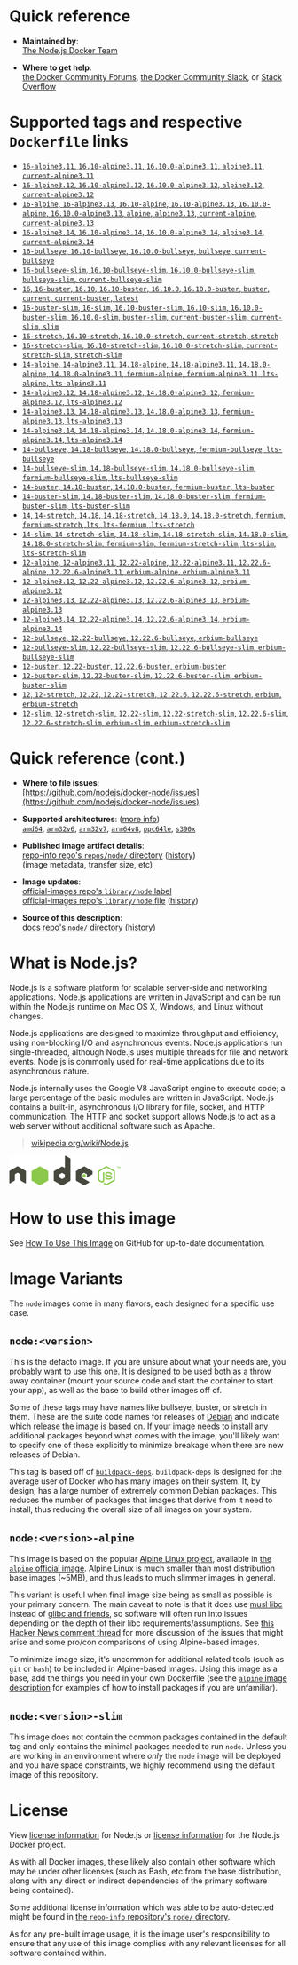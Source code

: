 <!--

********************************************************************************

WARNING:

    DO NOT EDIT "node/README.md"

    IT IS AUTO-GENERATED

    (from the other files in "node/" combined with a set of templates)

********************************************************************************

-->

# Quick reference

-	**Maintained by**:  
	[The Node.js Docker Team](https://github.com/nodejs/docker-node)

-	**Where to get help**:  
	[the Docker Community Forums](https://forums.docker.com/), [the Docker Community Slack](https://dockr.ly/slack), or [Stack Overflow](https://stackoverflow.com/search?tab=newest&q=docker)

# Supported tags and respective `Dockerfile` links

-	[`16-alpine3.11`, `16.10-alpine3.11`, `16.10.0-alpine3.11`, `alpine3.11`, `current-alpine3.11`](https://github.com/nodejs/docker-node/blob/e886c2c1d3a109ccfe169419f3b30f9794bacf61/16/alpine3.11/Dockerfile)
-	[`16-alpine3.12`, `16.10-alpine3.12`, `16.10.0-alpine3.12`, `alpine3.12`, `current-alpine3.12`](https://github.com/nodejs/docker-node/blob/e886c2c1d3a109ccfe169419f3b30f9794bacf61/16/alpine3.12/Dockerfile)
-	[`16-alpine`, `16-alpine3.13`, `16.10-alpine`, `16.10-alpine3.13`, `16.10.0-alpine`, `16.10.0-alpine3.13`, `alpine`, `alpine3.13`, `current-alpine`, `current-alpine3.13`](https://github.com/nodejs/docker-node/blob/e886c2c1d3a109ccfe169419f3b30f9794bacf61/16/alpine3.13/Dockerfile)
-	[`16-alpine3.14`, `16.10-alpine3.14`, `16.10.0-alpine3.14`, `alpine3.14`, `current-alpine3.14`](https://github.com/nodejs/docker-node/blob/e886c2c1d3a109ccfe169419f3b30f9794bacf61/16/alpine3.14/Dockerfile)
-	[`16-bullseye`, `16.10-bullseye`, `16.10.0-bullseye`, `bullseye`, `current-bullseye`](https://github.com/nodejs/docker-node/blob/e886c2c1d3a109ccfe169419f3b30f9794bacf61/16/bullseye/Dockerfile)
-	[`16-bullseye-slim`, `16.10-bullseye-slim`, `16.10.0-bullseye-slim`, `bullseye-slim`, `current-bullseye-slim`](https://github.com/nodejs/docker-node/blob/e886c2c1d3a109ccfe169419f3b30f9794bacf61/16/bullseye-slim/Dockerfile)
-	[`16`, `16-buster`, `16.10`, `16.10-buster`, `16.10.0`, `16.10.0-buster`, `buster`, `current`, `current-buster`, `latest`](https://github.com/nodejs/docker-node/blob/e886c2c1d3a109ccfe169419f3b30f9794bacf61/16/buster/Dockerfile)
-	[`16-buster-slim`, `16-slim`, `16.10-buster-slim`, `16.10-slim`, `16.10.0-buster-slim`, `16.10.0-slim`, `buster-slim`, `current-buster-slim`, `current-slim`, `slim`](https://github.com/nodejs/docker-node/blob/e886c2c1d3a109ccfe169419f3b30f9794bacf61/16/buster-slim/Dockerfile)
-	[`16-stretch`, `16.10-stretch`, `16.10.0-stretch`, `current-stretch`, `stretch`](https://github.com/nodejs/docker-node/blob/e886c2c1d3a109ccfe169419f3b30f9794bacf61/16/stretch/Dockerfile)
-	[`16-stretch-slim`, `16.10-stretch-slim`, `16.10.0-stretch-slim`, `current-stretch-slim`, `stretch-slim`](https://github.com/nodejs/docker-node/blob/e886c2c1d3a109ccfe169419f3b30f9794bacf61/16/stretch-slim/Dockerfile)
-	[`14-alpine`, `14-alpine3.11`, `14.18-alpine`, `14.18-alpine3.11`, `14.18.0-alpine`, `14.18.0-alpine3.11`, `fermium-alpine`, `fermium-alpine3.11`, `lts-alpine`, `lts-alpine3.11`](https://github.com/nodejs/docker-node/blob/a049b4da06e758197e248eb9d5a895f804f4d2a0/14/alpine3.11/Dockerfile)
-	[`14-alpine3.12`, `14.18-alpine3.12`, `14.18.0-alpine3.12`, `fermium-alpine3.12`, `lts-alpine3.12`](https://github.com/nodejs/docker-node/blob/a049b4da06e758197e248eb9d5a895f804f4d2a0/14/alpine3.12/Dockerfile)
-	[`14-alpine3.13`, `14.18-alpine3.13`, `14.18.0-alpine3.13`, `fermium-alpine3.13`, `lts-alpine3.13`](https://github.com/nodejs/docker-node/blob/a049b4da06e758197e248eb9d5a895f804f4d2a0/14/alpine3.13/Dockerfile)
-	[`14-alpine3.14`, `14.18-alpine3.14`, `14.18.0-alpine3.14`, `fermium-alpine3.14`, `lts-alpine3.14`](https://github.com/nodejs/docker-node/blob/a049b4da06e758197e248eb9d5a895f804f4d2a0/14/alpine3.14/Dockerfile)
-	[`14-bullseye`, `14.18-bullseye`, `14.18.0-bullseye`, `fermium-bullseye`, `lts-bullseye`](https://github.com/nodejs/docker-node/blob/a049b4da06e758197e248eb9d5a895f804f4d2a0/14/bullseye/Dockerfile)
-	[`14-bullseye-slim`, `14.18-bullseye-slim`, `14.18.0-bullseye-slim`, `fermium-bullseye-slim`, `lts-bullseye-slim`](https://github.com/nodejs/docker-node/blob/a049b4da06e758197e248eb9d5a895f804f4d2a0/14/bullseye-slim/Dockerfile)
-	[`14-buster`, `14.18-buster`, `14.18.0-buster`, `fermium-buster`, `lts-buster`](https://github.com/nodejs/docker-node/blob/a049b4da06e758197e248eb9d5a895f804f4d2a0/14/buster/Dockerfile)
-	[`14-buster-slim`, `14.18-buster-slim`, `14.18.0-buster-slim`, `fermium-buster-slim`, `lts-buster-slim`](https://github.com/nodejs/docker-node/blob/a049b4da06e758197e248eb9d5a895f804f4d2a0/14/buster-slim/Dockerfile)
-	[`14`, `14-stretch`, `14.18`, `14.18-stretch`, `14.18.0`, `14.18.0-stretch`, `fermium`, `fermium-stretch`, `lts`, `lts-fermium`, `lts-stretch`](https://github.com/nodejs/docker-node/blob/a049b4da06e758197e248eb9d5a895f804f4d2a0/14/stretch/Dockerfile)
-	[`14-slim`, `14-stretch-slim`, `14.18-slim`, `14.18-stretch-slim`, `14.18.0-slim`, `14.18.0-stretch-slim`, `fermium-slim`, `fermium-stretch-slim`, `lts-slim`, `lts-stretch-slim`](https://github.com/nodejs/docker-node/blob/a049b4da06e758197e248eb9d5a895f804f4d2a0/14/stretch-slim/Dockerfile)
-	[`12-alpine`, `12-alpine3.11`, `12.22-alpine`, `12.22-alpine3.11`, `12.22.6-alpine`, `12.22.6-alpine3.11`, `erbium-alpine`, `erbium-alpine3.11`](https://github.com/nodejs/docker-node/blob/dc340d0bf2119dee534106ef012e85861cda8b84/12/alpine3.11/Dockerfile)
-	[`12-alpine3.12`, `12.22-alpine3.12`, `12.22.6-alpine3.12`, `erbium-alpine3.12`](https://github.com/nodejs/docker-node/blob/dc340d0bf2119dee534106ef012e85861cda8b84/12/alpine3.12/Dockerfile)
-	[`12-alpine3.13`, `12.22-alpine3.13`, `12.22.6-alpine3.13`, `erbium-alpine3.13`](https://github.com/nodejs/docker-node/blob/dc340d0bf2119dee534106ef012e85861cda8b84/12/alpine3.13/Dockerfile)
-	[`12-alpine3.14`, `12.22-alpine3.14`, `12.22.6-alpine3.14`, `erbium-alpine3.14`](https://github.com/nodejs/docker-node/blob/dc340d0bf2119dee534106ef012e85861cda8b84/12/alpine3.14/Dockerfile)
-	[`12-bullseye`, `12.22-bullseye`, `12.22.6-bullseye`, `erbium-bullseye`](https://github.com/nodejs/docker-node/blob/dc340d0bf2119dee534106ef012e85861cda8b84/12/bullseye/Dockerfile)
-	[`12-bullseye-slim`, `12.22-bullseye-slim`, `12.22.6-bullseye-slim`, `erbium-bullseye-slim`](https://github.com/nodejs/docker-node/blob/dc340d0bf2119dee534106ef012e85861cda8b84/12/bullseye-slim/Dockerfile)
-	[`12-buster`, `12.22-buster`, `12.22.6-buster`, `erbium-buster`](https://github.com/nodejs/docker-node/blob/dc340d0bf2119dee534106ef012e85861cda8b84/12/buster/Dockerfile)
-	[`12-buster-slim`, `12.22-buster-slim`, `12.22.6-buster-slim`, `erbium-buster-slim`](https://github.com/nodejs/docker-node/blob/dc340d0bf2119dee534106ef012e85861cda8b84/12/buster-slim/Dockerfile)
-	[`12`, `12-stretch`, `12.22`, `12.22-stretch`, `12.22.6`, `12.22.6-stretch`, `erbium`, `erbium-stretch`](https://github.com/nodejs/docker-node/blob/dc340d0bf2119dee534106ef012e85861cda8b84/12/stretch/Dockerfile)
-	[`12-slim`, `12-stretch-slim`, `12.22-slim`, `12.22-stretch-slim`, `12.22.6-slim`, `12.22.6-stretch-slim`, `erbium-slim`, `erbium-stretch-slim`](https://github.com/nodejs/docker-node/blob/dc340d0bf2119dee534106ef012e85861cda8b84/12/stretch-slim/Dockerfile)

# Quick reference (cont.)

-	**Where to file issues**:  
	[https://github.com/nodejs/docker-node/issues](https://github.com/nodejs/docker-node/issues)

-	**Supported architectures**: ([more info](https://github.com/docker-library/official-images#architectures-other-than-amd64))  
	[`amd64`](https://hub.docker.com/r/amd64/node/), [`arm32v6`](https://hub.docker.com/r/arm32v6/node/), [`arm32v7`](https://hub.docker.com/r/arm32v7/node/), [`arm64v8`](https://hub.docker.com/r/arm64v8/node/), [`ppc64le`](https://hub.docker.com/r/ppc64le/node/), [`s390x`](https://hub.docker.com/r/s390x/node/)

-	**Published image artifact details**:  
	[repo-info repo's `repos/node/` directory](https://github.com/docker-library/repo-info/blob/master/repos/node) ([history](https://github.com/docker-library/repo-info/commits/master/repos/node))  
	(image metadata, transfer size, etc)

-	**Image updates**:  
	[official-images repo's `library/node` label](https://github.com/docker-library/official-images/issues?q=label%3Alibrary%2Fnode)  
	[official-images repo's `library/node` file](https://github.com/docker-library/official-images/blob/master/library/node) ([history](https://github.com/docker-library/official-images/commits/master/library/node))

-	**Source of this description**:  
	[docs repo's `node/` directory](https://github.com/docker-library/docs/tree/master/node) ([history](https://github.com/docker-library/docs/commits/master/node))

# What is Node.js?

Node.js is a software platform for scalable server-side and networking applications. Node.js applications are written in JavaScript and can be run within the Node.js runtime on Mac OS X, Windows, and Linux without changes.

Node.js applications are designed to maximize throughput and efficiency, using non-blocking I/O and asynchronous events. Node.js applications run single-threaded, although Node.js uses multiple threads for file and network events. Node.js is commonly used for real-time applications due to its asynchronous nature.

Node.js internally uses the Google V8 JavaScript engine to execute code; a large percentage of the basic modules are written in JavaScript. Node.js contains a built-in, asynchronous I/O library for file, socket, and HTTP communication. The HTTP and socket support allows Node.js to act as a web server without additional software such as Apache.

> [wikipedia.org/wiki/Node.js](https://en.wikipedia.org/wiki/Node.js)

![logo](https://raw.githubusercontent.com/docker-library/docs/01c12653951b2fe592c1f93a13b4e289ada0e3a1/node/logo.png)

# How to use this image

See [How To Use This Image](https://github.com/nodejs/docker-node/blob/master/README.md#how-to-use-this-image) on GitHub for up-to-date documentation.

# Image Variants

The `node` images come in many flavors, each designed for a specific use case.

## `node:<version>`

This is the defacto image. If you are unsure about what your needs are, you probably want to use this one. It is designed to be used both as a throw away container (mount your source code and start the container to start your app), as well as the base to build other images off of.

Some of these tags may have names like bullseye, buster, or stretch in them. These are the suite code names for releases of [Debian](https://wiki.debian.org/DebianReleases) and indicate which release the image is based on. If your image needs to install any additional packages beyond what comes with the image, you'll likely want to specify one of these explicitly to minimize breakage when there are new releases of Debian.

This tag is based off of [`buildpack-deps`](https://hub.docker.com/_/buildpack-deps/). `buildpack-deps` is designed for the average user of Docker who has many images on their system. It, by design, has a large number of extremely common Debian packages. This reduces the number of packages that images that derive from it need to install, thus reducing the overall size of all images on your system.

## `node:<version>-alpine`

This image is based on the popular [Alpine Linux project](https://alpinelinux.org), available in [the `alpine` official image](https://hub.docker.com/_/alpine). Alpine Linux is much smaller than most distribution base images (~5MB), and thus leads to much slimmer images in general.

This variant is useful when final image size being as small as possible is your primary concern. The main caveat to note is that it does use [musl libc](https://musl.libc.org) instead of [glibc and friends](https://www.etalabs.net/compare_libcs.html), so software will often run into issues depending on the depth of their libc requirements/assumptions. See [this Hacker News comment thread](https://news.ycombinator.com/item?id=10782897) for more discussion of the issues that might arise and some pro/con comparisons of using Alpine-based images.

To minimize image size, it's uncommon for additional related tools (such as `git` or `bash`) to be included in Alpine-based images. Using this image as a base, add the things you need in your own Dockerfile (see the [`alpine` image description](https://hub.docker.com/_/alpine/) for examples of how to install packages if you are unfamiliar).

## `node:<version>-slim`

This image does not contain the common packages contained in the default tag and only contains the minimal packages needed to run `node`. Unless you are working in an environment where *only* the `node` image will be deployed and you have space constraints, we highly recommend using the default image of this repository.

# License

View [license information](https://github.com/nodejs/node/blob/master/LICENSE) for Node.js or [license information](https://github.com/nodejs/docker-node/blob/master/LICENSE) for the Node.js Docker project.

As with all Docker images, these likely also contain other software which may be under other licenses (such as Bash, etc from the base distribution, along with any direct or indirect dependencies of the primary software being contained).

Some additional license information which was able to be auto-detected might be found in [the `repo-info` repository's `node/` directory](https://github.com/docker-library/repo-info/tree/master/repos/node).

As for any pre-built image usage, it is the image user's responsibility to ensure that any use of this image complies with any relevant licenses for all software contained within.

